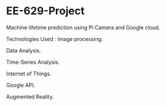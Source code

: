 # EE-629-Project
Machine lifetime prediction using Pi Camera and Google cloud.

Technologies Used :
Image processing.

Data Analysis.

Time-Series Analysis.

Internet of Things.

Google API.

Augmented Reality.

